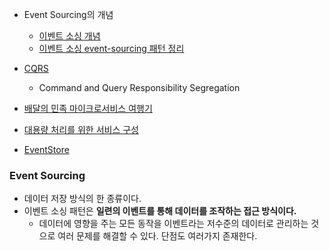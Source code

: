 - Event Sourcing의 개념
	- [이벤트 소싱 개념](https://sddev.tistory.com/111)
	- [이벤트 소싱 event-sourcing 패턴 정리](https://edykim.com/ko/post/eventsourcing-pattern-cleanup/)
- [CQRS](https://bluayer.com/37)
	- Command and Query Responsibility Segregation

- [배달의 민족 마이크로서비스 여행기](https://www.youtube.com/watch?v=BnS6343GTkY)
- [대용량 처리를 위한 서비스 구성](https://jistol.github.io/architecture/2017/02/14/architecture-traffic-issue/)
- [EventStore](https://cla9.tistory.com/14)

### Event Sourcing
- 데이터 저장 방식의 한 종류이다.
- 이벤트 소싱 패턴은 **일련의 이벤트를 통해 데이터를 조작하는 접근 방식이다.**
	- 데이터에 영향을 주는 모든 동작을 이벤트라는 저수준의 데이터로 관리하는 것으로 여러 문제를 해결할 수 있다. 단점도 여러가지 존재한다.